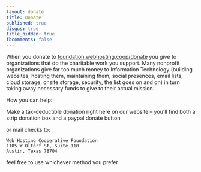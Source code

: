 ```yaml
---
layout: donate 
title: Donate 
published: true
disqus: true
title_hidden: true
fbcomments: false
---
```


When you donate to [foundation.webhosting.coop/donate](http://foundation.webhosting.coop/donate) you give to organizations that do the charitable work you support.  Many nonprofit organizations give far too much money to Information Technology (building websites, hosting them, maintaining them, social presences, email lists, cloud storage, onsite storage, security, the list goes on and on) in turn taking away necessary funds to give to their actual mission.  

How you can help:

Make a tax-deductible donation right here on our website – you'll find both a strip donation box and a paypal donate button

or mail checks to:

	Web Hosting Cooperative Foundation
	1105 W Oltorf St, Suite 110
	Austin, Texas 78704

feel free to use whichever method you prefer 
